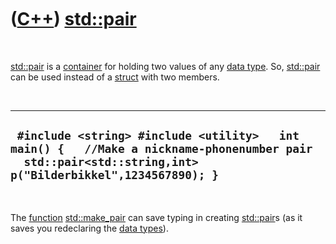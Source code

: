 



 

 

 

 

 

([C++](Cpp.md)) [std::pair](CppPair.md)
=========================================

 

[std::pair](CppPair.md) is a [container](CppContainer.md) for holding
two values of any [data type](CppDataType.md). So,
[std::pair](CppPair.md) can be used instead of a
[struct](CppStruct.md) with two members.

 

  ----------------------------------------------------------------------------------------------------------------------------------------------------------
  ` #include <string> #include <utility>   int main() {   //Make a nickname-phonenumber pair   std::pair<std::string,int> p("Bilderbikkel",1234567890); }`
  ----------------------------------------------------------------------------------------------------------------------------------------------------------

 

The [function](CppFunction.md) [std::make\_pair](CppMake_pair.md) can
save typing in creating [std::pair](CppPair.md)s (as it saves you
redeclaring the [data types](CppDataType.md)).

 

 

 

 

 





 



